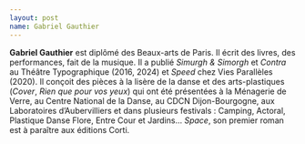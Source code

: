 ```yaml
---
layout: post
name: Gabriel Gauthier
---
```

**Gabriel Gauthier** est diplômé des Beaux-arts de Paris. Il écrit des livres, des performances, fait de la musique. Il a publié *Simurgh & Simorgh* et *Contra*  au Théâtre Typographique (2016, 2024) et *Speed* chez Vies Parallèles (2020). Il conçoit des pièces à la lisère de la danse et des arts-plastiques (*Cover*, *Rien que pour vos yeux*) qui ont été présentées à la Ménagerie de Verre, au Centre National de la Danse, au CDCN Dijon-Bourgogne, aux Laboratoires d’Aubervilliers et dans plusieurs festivals : Camping, Actoral, Plastique Danse Flore, Entre Cour et Jardins… *Space*, son premier roman est à paraître aux éditions Corti. 
